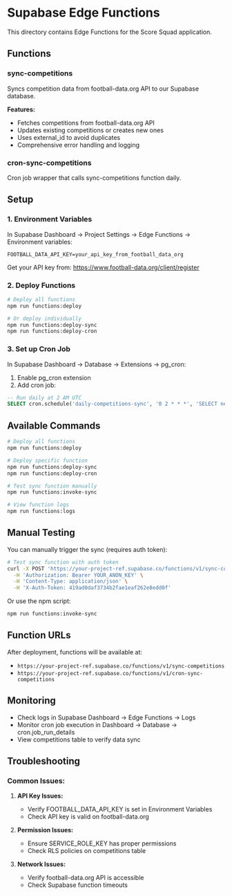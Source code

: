 # Supabase Edge Functions

This directory contains Edge Functions for the Score Squad application.

## Functions

### sync-competitions
Syncs competition data from football-data.org API to our Supabase database.

**Features:**
- Fetches competitions from football-data.org API
- Updates existing competitions or creates new ones
- Uses external_id to avoid duplicates
- Comprehensive error handling and logging

### cron-sync-competitions
Cron job wrapper that calls sync-competitions function daily.

## Setup

### 1. Environment Variables

In Supabase Dashboard → Project Settings → Edge Functions → Environment variables:

```
FOOTBALL_DATA_API_KEY=your_api_key_from_football_data_org
```

Get your API key from: https://www.football-data.org/client/register

### 2. Deploy Functions

```bash
# Deploy all functions
npm run functions:deploy

# Or deploy individually
npm run functions:deploy-sync
npm run functions:deploy-cron
```

### 3. Set up Cron Job

In Supabase Dashboard → Database → Extensions → pg_cron:

1. Enable pg_cron extension
2. Add cron job:

```sql
-- Run daily at 2 AM UTC
SELECT cron.schedule('daily-competitions-sync', '0 2 * * *', 'SELECT net.http_post(url:=''https://your-project-ref.supabase.co/functions/v1/cron-sync-competitions'', headers:=''{"Content-Type": "application/json", "Authorization": "Bearer YOUR_SERVICE_ROLE_KEY"}'') as request_id;');
```

## Available Commands

```bash
# Deploy all functions
npm run functions:deploy

# Deploy specific function
npm run functions:deploy-sync
npm run functions:deploy-cron

# Test sync function manually
npm run functions:invoke-sync

# View function logs
npm run functions:logs
```

## Manual Testing

You can manually trigger the sync (requires auth token):

```bash
# Test sync function with auth token
curl -X POST 'https://your-project-ref.supabase.co/functions/v1/sync-competitions' \
  -H 'Authorization: Bearer YOUR_ANON_KEY' \
  -H 'Content-Type: application/json' \
  -H 'X-Auth-Token: 419ad0daf3734b2fae1eaf262e8edd0f'
```

Or use the npm script:
```bash
npm run functions:invoke-sync
```

## Function URLs

After deployment, functions will be available at:
- `https://your-project-ref.supabase.co/functions/v1/sync-competitions`
- `https://your-project-ref.supabase.co/functions/v1/cron-sync-competitions`

## Monitoring

- Check logs in Supabase Dashboard → Edge Functions → Logs
- Monitor cron job execution in Dashboard → Database → cron.job_run_details
- View competitions table to verify data sync

## Troubleshooting

### Common Issues:

1. **API Key Issues:**
   - Verify FOOTBALL_DATA_API_KEY is set in Environment Variables
   - Check API key is valid on football-data.org

2. **Permission Issues:**
   - Ensure SERVICE_ROLE_KEY has proper permissions
   - Check RLS policies on competitions table

3. **Network Issues:**
   - Verify football-data.org API is accessible
   - Check Supabase function timeouts